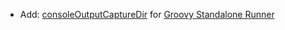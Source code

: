 * Add: [consoleOutputCaptureDir](configuration/options#consoleOutputCaptureDir) for [Groovy Standalone Runner](groovy-standalone-runner/introduction)